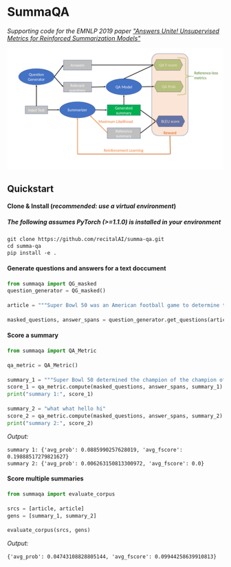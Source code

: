 # SummaQA
*Supporting code for the EMNLP 2019 paper ["Answers Unite! Unsupervised Metrics for Reinforced Summarization Models"](https://arxiv.org/abs/1909.01610)*

![](fig_emnlp.png)

## Quickstart
#### Clone & Install (*recommended: use a virtual environment*)
##### The following assumes PyTorch (>=1.1.0) is installed in your environment
```shell
git clone https://github.com/recitalAI/summa-qa.git
cd summa-qa
pip install -e .
```

#### Generate questions and answers for a text doccument

```python
from summaqa import QG_masked
question_generator = QG_masked()

article = """Super Bowl 50 was an American football game to determine the champion of the National Football League (NFL) for the 2015 season. The American Football Conference (AFC) champion Denver Broncos defeated the National Football Conference (NFC) champion Carolina Panthers 24–10 to earn their third Super Bowl title. The game was played on February 7, 2016, at Levi's Stadium in the San Francisco Bay Area at Santa Clara, California. As this was the 50th Super Bowl, the league emphasized the "golden anniversary" with various gold-themed initiatives, as well as temporarily suspending the tradition of naming each Super Bowl game with Roman numerals (under which the game would have been known as "Super Bowl L"), so that the logo could prominently feature the Arabic numerals 50."""

masked_questions, answer_spans = question_generator.get_questions(article)
```

#### Score a summary

```python
from summaqa import QA_Metric

qa_metric = QA_Metric()

summary_1 = """Super Bowl 50 determined the champion of the champion of NFL for the 2015 season."""
score_1 = qa_metric.compute(masked_questions, answer_spans, summary_1)
print("summary 1:", score_1)

summary_2 = "what what hello hi"
score_2 = qa_metric.compute(masked_questions, answer_spans, summary_2)
print("summary 2:", score_2)
```

*Output:*

```
summary 1: {'avg_prob': 0.0885990257628019, 'avg_fscore': 0.19888517279821627}
summary 2: {'avg_prob': 0.006263150813300972, 'avg_fscore': 0.0}

```

#### Score multiple summaries
```python
from summaqa import evaluate_corpus

srcs = [article, article]
gens = [summary_1, summary_2]

evaluate_corpus(srcs, gens)

```

*Output:*

```
{'avg_prob': 0.04743108828805144, 'avg_fscore': 0.09944258639910813}
```